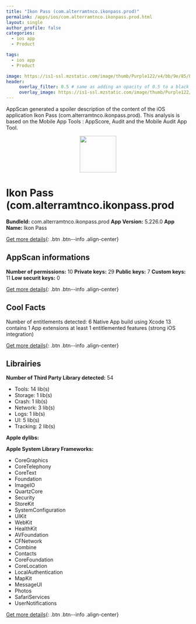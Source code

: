 ```yaml
---
title: "Ikon Pass (com.alterramtnco.ikonpass.prod)"
permalink: /apps/ios/com.alterramtnco.ikonpass.prod.html
layout: single
author_profile: false
categories: 
  - ios app 
  - Product 

tags: 
  - ios app 
  - Product 

image: https://is1-ssl.mzstatic.com/image/thumb/Purple122/v4/bb/9e/85/bb9e8524-6cff-a069-8a55-c3f26e2f47d9/AppIcon-1x_U007emarketing-0-5-0-85-220.png/512x512bb.jpg
header: 
     overlay_filter: 0.5 # same as adding an opacity of 0.5 to a black background
     overlay_image: https://is1-ssl.mzstatic.com/image/thumb/Purple122/v4/bb/9e/85/bb9e8524-6cff-a069-8a55-c3f26e2f47d9/AppIcon-1x_U007emarketing-0-5-0-85-220.png/512x512bb.jpg
---
```

AppScan generated a spoiler description of the content of the iOS application Ikon Pass (com.alterramtnco.ikonpass.prod). This analysis is based on the Mobile App Tools : AppScore, Audit and the Mobile Audit App Tool.

  
  
<div style="text-align: center;"><img src="https://is1-ssl.mzstatic.com/image/thumb/Purple122/v4/bb/9e/85/bb9e8524-6cff-a069-8a55-c3f26e2f47d9/AppIcon-1x_U007emarketing-0-5-0-85-220.png/512x512bb.jpg" width="100" height="100"></div>  
  
# Ikon Pass (com.alterramtnco.ikonpass.prod

**BundleId:** com.alterramtnco.ikonpass.prod
**App Version:** 5.226.0
**App Name:** Ikon Pass


[Get more details](/pricing.html){: .btn .btn--info .align-center}  
  
## AppScan informations 

**Number of permissions:** 10
**Private keys:** 29
**Public keys:** 7
**Custom keys:** 11
**Low securit keys:** 0
  
[Get more details](/pricing.html){: .btn .btn--info .align-center}

## Cool Facts

Number of entitlements detected: 6
Native App
build using Xcode 13
contains 1 App extensions
at least 1 entitlemented features (strong iOS integration)
  
[Get more details](/pricing.html){: .btn .btn--info .align-center}

## Librairies 
**Number of Third Party Library detected:** 54
- Tools: 14 lib(s)
- Storage: 1 lib(s)
- Crash: 1 lib(s)
- Network: 3 lib(s)
- Logs: 1 lib(s)
- UI: 5 lib(s)
- Tracking: 2 lib(s)

**Apple dylibs:**


**Apple System Library Frameworks:**
- CoreGraphics
- CoreTelephony
- CoreText
- Foundation
- ImageIO
- QuartzCore
- Security
- StoreKit
- SystemConfiguration
- UIKit
- WebKit
- HealthKit
- AVFoundation
- CFNetwork
- Combine
- Contacts
- CoreFoundation
- CoreLocation
- LocalAuthentication
- MapKit
- MessageUI
- Photos
- SafariServices
- UserNotifications


  
[Get more details](/pricing.html){: .btn .btn--info .align-center}

